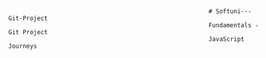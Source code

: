                                                             # Softuni---Git-Project
                                                            Fundamentals - Git Project
                                                            JavaScript Journeys
